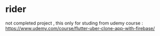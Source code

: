 # rider
not completed project , this only for studing 
from udemy course :
https://www.udemy.com/course/flutter-uber-clone-app-with-firebase/
